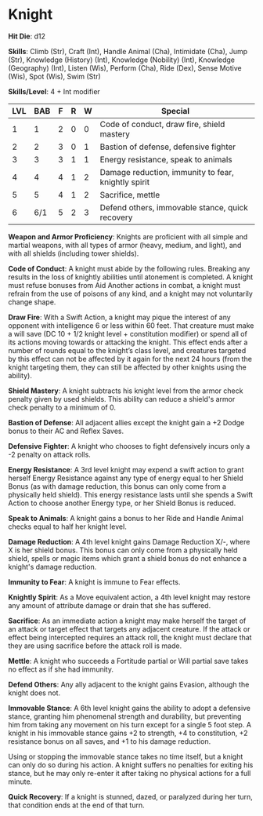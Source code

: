 # Knight

**Hit Die**: d12

**Skills**: Climb (Str), Craft (Int), Handle Animal (Cha), Intimidate (Cha), Jump (Str), Knowledge (History) (Int), Knowledge (Nobility) (Int), Knowledge (Geography) (Int), Listen (Wis), Perform (Cha), Ride (Dex), Sense Motive (Wis), Spot (Wis), Swim (Str)

**Skills/Level**: 4 + Int modifier

LVL | BAB | F | R | W | Special 
--- | --- | - | - | - | ------- 
1   | 1   | 2 | 0 | 0 | Code of conduct, draw fire, shield mastery       
2   | 2   | 3 | 0 | 1 | Bastion of defense, defensive fighter
3   | 3   | 3 | 1 | 1 | Energy resistance, speak to animals
4   | 4   | 4 | 1 | 2 | Damage reduction, immunity to fear, knightly spirit
5   | 5   | 4 | 1 | 2 | Sacrifice, mettle
6   | 6/1 | 5 | 2 | 3 | Defend others, immovable stance, quick recovery

**Weapon and Armor Proficiency**: Knights are proficient with all simple and martial weapons, with all types of armor (heavy, medium, and light), and with all shields (including tower shields).

**Code of Conduct**: A knight must abide by the following rules. Breaking any results in the loss of knightly abilities until atonement is completed. A knight must refuse bonuses from Aid Another actions in combat, a knight must refrain from the use of poisons of any kind, and a knight may not voluntarily change shape.

**Draw Fire**: With a Swift Action, a knight may pique the interest of any opponent with intelligence 6 or less within 60 feet. That creature must make a will save (DC 10 + 1/2 knight level + constitution modifier) or spend all of its actions moving towards or attacking the knight. This effect ends after a number of rounds equal to the knight’s class level, and creatures targeted by this effect can not be affected by it again for the next 24 hours (from the knight targeting them, they can still be affected by other knights using the ability).

**Shield Mastery**: A knight subtracts his knight level from the armor check penalty given by used shields. This ability can reduce a shield's armor check penalty to a minimum of 0.

**Bastion of Defense**: All adjacent allies except the knight gain a +2 Dodge bonus to their AC and Reflex Saves.

**Defensive Fighter**: A knight who chooses to fight defensively incurs only a -2 penalty on attack rolls.

**Energy Resistance**: A 3rd level knight may expend a swift action to grant herself Energy Resistance against any type of energy equal to her Shield Bonus (as with damage reduction, this bonus can only come from a physically held shield). This energy resistance lasts until she spends a Swift Action to choose another Energy type, or her Shield Bonus is reduced.

**Speak to Animals**: A knight gains a bonus to her Ride and Handle Animal checks equal to half her knight level.

**Damage Reduction**: A 4th level knight gains Damage Reduction X/-, where X is her shield bonus. This bonus can only come from a physically held shield, spells or magic items which grant a shield bonus do not enhance a knight's damage reduction.

**Immunity to Fear**: A knight is immune to Fear effects.

**Knightly Spirit**: As a Move equivalent action, a 4th level knight may restore any amount of attribute damage or drain that she has suffered.

**Sacrifice**: As an immediate action a knight may make herself the target of an attack or target effect that targets any adjacent creature. If the attack or effect being intercepted requires an attack roll, the knight must declare that they are using sacrifice before the attack roll is made.

**Mettle**: A knight who succeeds a Fortitude partial or Will partial save takes no effect as if she had immunity.

**Defend Others**: Any ally adjacent to the knight gains Evasion, although the knight does not.

**Immovable Stance**: A 6th level knight gains the ability to adopt a defensive stance, granting him phenomenal strength and durability, but preventing him from taking any movement on his turn except for a single 5 foot step. A knight in his immovable stance gains +2 to strength, +4 to constitution, +2 resistance bonus on all saves, and +1 to his damage reduction.

Using or stopping the immovable stance takes no time itself, but a knight can only do so during his action. A knight suffers no penalties for exiting his stance, but he may only re-enter it after taking no physical actions for a full minute.

**Quick Recovery**: If a knight is stunned, dazed, or paralyzed during her turn, that condition ends at the end of that turn.

